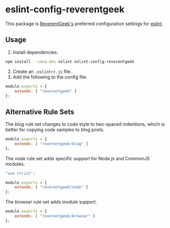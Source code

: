 # eslint-config-reverentgeek

This package is [ReverentGeek's](https://twitter.com/reverentgeek) preferred configuration settings for [eslint](https://eslint.org/).

## Usage

1. Install dependencies.

```sh
npm install --save-dev eslint eslint-config-reverentgeek
```

2. Create an `.eslintrc.js` file.
3. Add the following to the config file.

```js
module.exports = {
    extends: [ "reverentgeek" ]
};
```

## Alternative Rule Sets

The _blog_ rule set changes to code style to two-spaced indentions, which is better for copying code samples to blog posts.

```js
module.exports = {
    extends: [ "reverentgeek/blog" ]
};
```

The _node_ rule set adds specific support for Node.js and CommonJS modules.

```js
"use strict";

module.exports = {
    extends: [ "reverentgeek/node" ]
};
```

The _browser_ rule set adds module support.

```js
module.exports = {
    extends: [ "reverentgeek/browser" ]
};
```
